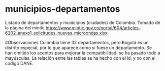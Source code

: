 # municipios-departamentos
Listado de departamentos y municipios (ciudades) de Colombia. Tomado de la página del mintic https://www.mintic.gov.co/portal/604/articles-6202_anexo1_solicitudes_nuevas_microondas.xlsx

#Observaciones
Colombia tiene 32 departamentos, pero Bogotá es un distrito especial, por lo que aparece como si fuese un departamento.
Se han omitido los acentos para mejorar la compatibilidad, se ha pasado todo a mayúsculas.
La relación entre las tablas se ha hecho con el id, y no con el código DANE.
